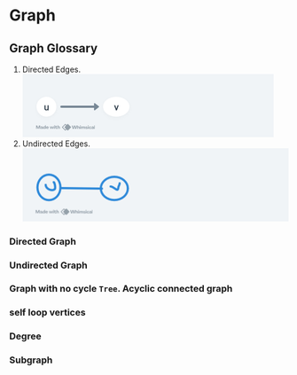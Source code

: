 # Graph
## Graph Glossary
1. Directed Edges.
![Ex: One way Road](https://github.com/ca-franco/algo/blob/main/assets/images/directededge.png)
2. Undirected Edges.
![Ex: Rail Road](https://github.com/ca-franco/algo/blob/main/assets/images/undirectededge.png)
### Directed Graph
### Undirected Graph
### Graph with no cycle `Tree`. Acyclic connected graph
### self loop vertices
### Degree
### Subgraph
